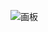 ![画板](https://cdn.nlark.com/yuque/0/2025/jpeg/2639475/1736306847201-cc3bee0d-30b8-4a70-a5bf-63a419a59907.jpeg)

